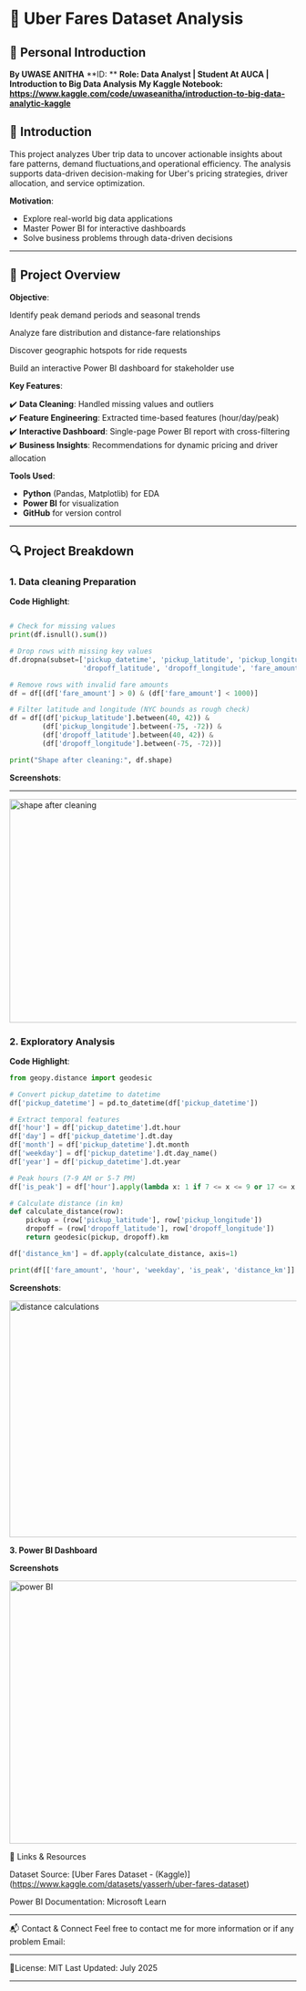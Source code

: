 # 🚖 Uber Fares Dataset Analysis  

## 👋 Personal Introduction  

**By UWASE ANITHA** 
**ID: **
**Role: Data Analyst | Student At AUCA | Introduction to Big Data Analysis**
**My Kaggle Notebook: https://www.kaggle.com/code/uwaseanitha/introduction-to-big-data-analytic-kaggle**


## 📌 Introduction

This project analyzes Uber trip data to uncover actionable insights about fare patterns, demand fluctuations,and operational efficiency. 
The analysis supports data-driven decision-making for Uber's pricing strategies, driver allocation, and service optimization.

**Motivation**:  
- Explore real-world big data applications  
- Master Power BI for interactive dashboards  
- Solve business problems through data-driven decisions  

---

## 📌 Project Overview  

**Objective**:

Identify peak demand periods and seasonal trends

Analyze fare distribution and distance-fare relationships

Discover geographic hotspots for ride requests

Build an interactive Power BI dashboard for stakeholder use

**Key Features**:  

✔️ **Data Cleaning**: Handled missing values and outliers  
✔️ **Feature Engineering**: Extracted time-based features (hour/day/peak)  
✔️ **Interactive Dashboard**: Single-page Power BI report with cross-filtering  
✔️ **Business Insights**: Recommendations for dynamic pricing and driver allocation  

**Tools Used**:  
- **Python** (Pandas, Matplotlib) for EDA  
- **Power BI** for visualization  
- **GitHub** for version control 

---

## 🔍 Project Breakdown  

### 1. Data cleaning Preparation  
 
**Code Highlight**:  

```python

# Check for missing values
print(df.isnull().sum())

# Drop rows with missing key values
df.dropna(subset=['pickup_datetime', 'pickup_latitude', 'pickup_longitude',
                  'dropoff_latitude', 'dropoff_longitude', 'fare_amount'], inplace=True)

# Remove rows with invalid fare amounts
df = df[(df['fare_amount'] > 0) & (df['fare_amount'] < 1000)]

# Filter latitude and longitude (NYC bounds as rough check)
df = df[(df['pickup_latitude'].between(40, 42)) & 
        (df['pickup_longitude'].between(-75, -72)) &
        (df['dropoff_latitude'].between(40, 42)) &
        (df['dropoff_longitude'].between(-75, -72))]

print("Shape after cleaning:", df.shape)
```

**Screenshots**:  

---

<img width="869" height="392" alt="shape after cleaning" src="https://github.com/user-attachments/assets/5116a105-352d-4a92-98e0-082120ef2762" />

### 2. Exploratory Analysis

**Code Highlight**:  

```python
from geopy.distance import geodesic

# Convert pickup_datetime to datetime
df['pickup_datetime'] = pd.to_datetime(df['pickup_datetime'])

# Extract temporal features
df['hour'] = df['pickup_datetime'].dt.hour
df['day'] = df['pickup_datetime'].dt.day
df['month'] = df['pickup_datetime'].dt.month
df['weekday'] = df['pickup_datetime'].dt.day_name()
df['year'] = df['pickup_datetime'].dt.year

# Peak hours (7-9 AM or 5-7 PM)
df['is_peak'] = df['hour'].apply(lambda x: 1 if 7 <= x <= 9 or 17 <= x <= 19 else 0)

# Calculate distance (in km)
def calculate_distance(row):
    pickup = (row['pickup_latitude'], row['pickup_longitude'])
    dropoff = (row['dropoff_latitude'], row['dropoff_longitude'])
    return geodesic(pickup, dropoff).km

df['distance_km'] = df.apply(calculate_distance, axis=1)

print(df[['fare_amount', 'hour', 'weekday', 'is_peak', 'distance_km']].head())

```

**Screenshots**:  


<img width="931" height="415" alt="distance calculations" src="https://github.com/user-attachments/assets/87020d56-c4d9-480b-a5a6-cc96f1b1c12e" />

**3. Power BI Dashboard**
 
**Screenshots**

<img width="939" height="461" alt="power BI" src="https://github.com/user-attachments/assets/96ed1a81-8b95-436f-80ce-3bd2eab5231e" />

🔗 Links & Resources

Dataset Source: [Uber Fares Dataset - (Kaggle)] (https://www.kaggle.com/datasets/yasserh/uber-fares-dataset)

Power BI Documentation: Microsoft Learn

---

📬 Contact & Connect
Feel free to contact me  for more information or if any problem
Email:

---

🎨License: MIT
Last Updated: July 2025

---
